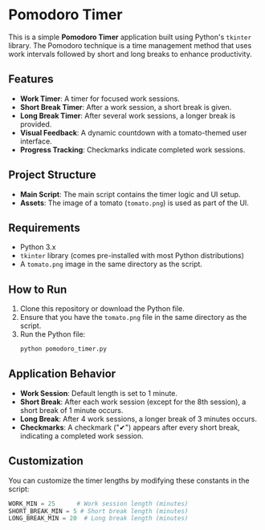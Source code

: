 # Pomodoro Timer

This is a simple **Pomodoro Timer** application built using Python's `tkinter` library. The Pomodoro technique is a time management method that uses work intervals followed by short and long breaks to enhance productivity.

## Features

- **Work Timer**: A timer for focused work sessions.
- **Short Break Timer**: After a work session, a short break is given.
- **Long Break Timer**: After several work sessions, a longer break is provided.
- **Visual Feedback**: A dynamic countdown with a tomato-themed user interface.
- **Progress Tracking**: Checkmarks indicate completed work sessions.

## Project Structure

- **Main Script**: The main script contains the timer logic and UI setup.
- **Assets**: The image of a tomato (`tomato.png`) is used as part of the UI.

## Requirements

- Python 3.x
- `tkinter` library (comes pre-installed with most Python distributions)
- A `tomato.png` image in the same directory as the script.

## How to Run

1. Clone this repository or download the Python file.
2. Ensure that you have the `tomato.png` file in the same directory as the script.
3. Run the Python file:
    ```bash
    python pomodoro_timer.py
    ```

## Application Behavior

- **Work Session**: Default length is set to 1 minute.
- **Short Break**: After each work session (except for the 8th session), a short break of 1 minute occurs.
- **Long Break**: After 4 work sessions, a longer break of 3 minutes occurs.
- **Checkmarks**: A checkmark ("✔") appears after every short break, indicating a completed work session.

## Customization

You can customize the timer lengths by modifying these constants in the script:

```python
WORK_MIN = 25      # Work session length (minutes)
SHORT_BREAK_MIN = 5 # Short break length (minutes)
LONG_BREAK_MIN = 20  # Long break length (minutes)
